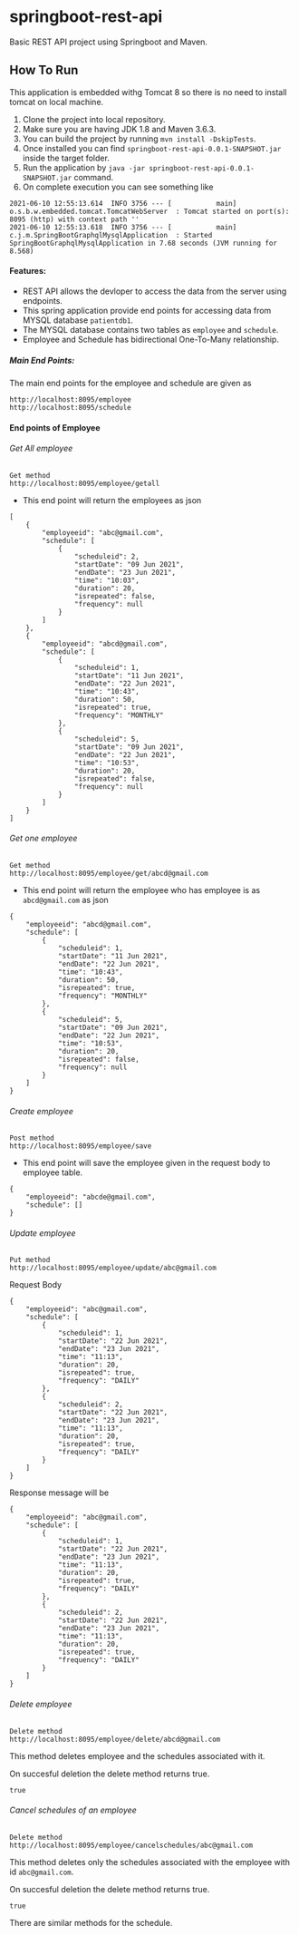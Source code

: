 # springboot-rest-api
 Basic REST API project using Springboot and Maven.

## How To Run
   This application is embedded withg Tomcat 8 so there is no need to install tomcat on local machine.
   
   1. Clone the project into local repository.
   2. Make sure you are having JDK 1.8 and Maven 3.6.3.
   3. You can build the project by running ```mvn install -DskipTests```.
   4. Once installed you can find ```springboot-rest-api-0.0.1-SNAPSHOT.jar``` inside the target folder.
   5. Run the application by ```java -jar springboot-rest-api-0.0.1-SNAPSHOT.jar``` command.
   6. On complete execution you can see something like 
```
2021-06-10 12:55:13.614  INFO 3756 --- [           main] o.s.b.w.embedded.tomcat.TomcatWebServer  : Tomcat started on port(s): 8095 (http) with context path ''
2021-06-10 12:55:13.618  INFO 3756 --- [           main] c.j.m.SpringBootGraphqlMysqlApplication  : Started SpringBootGraphqlMysqlApplication in 7.68 seconds (JVM running for 8.568)
```

#### Features:
  - REST API allows the devloper to access the data from the server using endpoints.
  - This spring application provide end points for accessing data from MYSQL database ```patientdb1```.
  - The MYSQL database contains two tables as ```employee``` and ```schedule```.
  - Employee and Schedule has bidirectional One-To-Many relationship.
 ##### Main End Points:
 The main end points for the employee and schedule are given as
```
http://localhost:8095/employee
http://localhost:8095/schedule
```

#### End points of Employee

###### Get All employee
 
```
Get method
http://localhost:8095/employee/getall
```
- This end point will return the employees as json 
```
[
    {
        "employeeid": "abc@gmail.com",
        "schedule": [
            {
                "scheduleid": 2,
                "startDate": "09 Jun 2021",
                "endDate": "23 Jun 2021",
                "time": "10:03",
                "duration": 20,
                "isrepeated": false,
                "frequency": null
            }
        ]
    },
    {
        "employeeid": "abcd@gmail.com",
        "schedule": [
            {
                "scheduleid": 1,
                "startDate": "11 Jun 2021",
                "endDate": "22 Jun 2021",
                "time": "10:43",
                "duration": 50,
                "isrepeated": true,
                "frequency": "MONTHLY"
            },
            {
                "scheduleid": 5,
                "startDate": "09 Jun 2021",
                "endDate": "22 Jun 2021",
                "time": "10:53",
                "duration": 20,
                "isrepeated": false,
                "frequency": null
            }
        ]
    }
]
```

###### Get one employee
 
```
Get method
http://localhost:8095/employee/get/abcd@gmail.com
```
- This end point will return the employee who has employee is as ```abcd@gmail.com``` as json 
```
{
    "employeeid": "abcd@gmail.com",
    "schedule": [
        {
            "scheduleid": 1,
            "startDate": "11 Jun 2021",
            "endDate": "22 Jun 2021",
            "time": "10:43",
            "duration": 50,
            "isrepeated": true,
            "frequency": "MONTHLY"
        },
        {
            "scheduleid": 5,
            "startDate": "09 Jun 2021",
            "endDate": "22 Jun 2021",
            "time": "10:53",
            "duration": 20,
            "isrepeated": false,
            "frequency": null
        }
    ]
}
```

###### Create employee
 
```
Post method
http://localhost:8095/employee/save
```
- This end point will save the employee given in the request body to employee table. 
```
{
    "employeeid": "abcde@gmail.com",
    "schedule": []
}
```

###### Update employee
```
Put method
http://localhost:8095/employee/update/abc@gmail.com
```
Request Body 
```
{
    "employeeid": "abc@gmail.com",
    "schedule": [
        {
            "scheduleid": 1,
            "startDate": "22 Jun 2021",
            "endDate": "23 Jun 2021",
            "time": "11:13",
            "duration": 20,
            "isrepeated": true,
            "frequency": "DAILY"
        },
        {
            "scheduleid": 2,
            "startDate": "22 Jun 2021",
            "endDate": "23 Jun 2021",
            "time": "11:13",
            "duration": 20,
            "isrepeated": true,
            "frequency": "DAILY"
        }
    ]
}
```
Response message will be
```
{
    "employeeid": "abc@gmail.com",
    "schedule": [
        {
            "scheduleid": 1,
            "startDate": "22 Jun 2021",
            "endDate": "23 Jun 2021",
            "time": "11:13",
            "duration": 20,
            "isrepeated": true,
            "frequency": "DAILY"
        },
        {
            "scheduleid": 2,
            "startDate": "22 Jun 2021",
            "endDate": "23 Jun 2021",
            "time": "11:13",
            "duration": 20,
            "isrepeated": true,
            "frequency": "DAILY"
        }
    ]
}
```

###### Delete employee
```
Delete method
http://localhost:8095/employee/delete/abcd@gmail.com
```
This method deletes employee and the schedules associated with it.

On succesful deletion the delete method returns true.
```
true
```

###### Cancel schedules of an employee
```
Delete method
http://localhost:8095/employee/cancelschedules/abc@gmail.com
```
This method deletes only the schedules associated with the employee with id ```abc@gmail.com```.

On succesful deletion the delete method returns true.
```
true
```
There are similar methods for the schedule.
